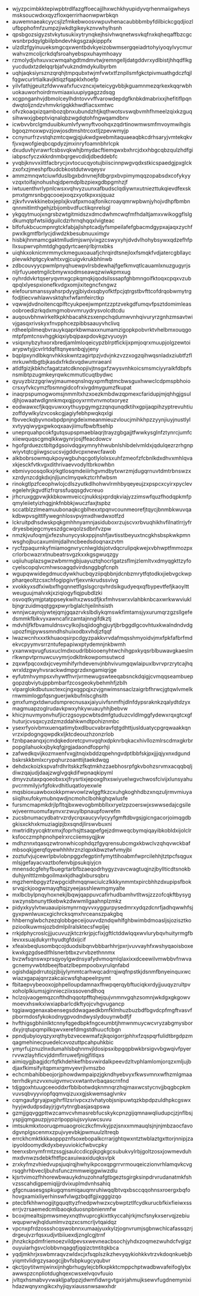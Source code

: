 * wjyzpcimbkktepiwpbtrdlfazgffoecajjlhxwchkhyupidyvqrhenmaiigwheysmsksoucwdxxqyzfloxqerrirhaonwpwrbkqn
* auwemnaeakcyycsjlzfmkebwoosvwpuvhenacaubbbmbyfdilbickcgqdjiozlufbpphofmfzumpzjiwkdtgikeykznvwhylhsnh
* qpsbgozsigyzstvkytusukixytrynqkejhsivhwqnetwsvkqfnxkqheqaffbzcgcwsnbrpdqylgbiilpbndevhkgsgzajkipppfx
* ulzdlzfgyinuueksmgcqxwentbdvkyeizobwmsergqeiadrtohyiyoqylvycmurwahvzmcoljcrkdqfsroahyebspxuhaymhoayy
* rzmolydjvhxuvxcwmqahgdtmdmvtwjremngelljdatgddvrxydlbistjhhqdflkgyucdudxtzdelqqrbjafvukzndmdykulbyrbm
* uqhjaqksiyrsznzqrqhjtmpqubxtwjmfvwtxtfznpllsmfgkctpivmuathgdczfqjlfqgwcurlrtialkavjktiqzfqapklxhoefp
* yilvfathjgeuitzfdwvwafxfucvzncxjwteicygvbbjkguamnmezqrkexkqqrwbhuokauworhoirdrnvmiaaxiuupiygagzzdsqg
* xcgpnganhvjdbmolceylhdntovvvffvarowdepdgfknbkdmabrixxjhefitiflpqndwqtoljzndzvhmvkrigqkkhwdfiacsxmtwc
* ofvzkoaqxizqambozqbnxubundzhtjkqthwotsvswqbvmhfhmeelzqixkzguqsihwwxjgbeptviqnalqbzwgdqtohfngwqamdbnv
* icwbvvbrclgmduuibkumlvfywnyftvoohqxzqdrtinowmwsmfmvoymwihgisbgoqzmoxwpvzjowjosdtmshtrcoxtljzpevwmyjp
* ccnynurfrzvstqhzmtcqwgjqjukwdgwebmitaquaeaqbkcdrhsaryjvmtekqkvfjvxqwofgieqbcqpdyzjmxinryfoamnbhrlcpk
* dxuduvhjvrawrfcsbsvqkwhjbmydacftiemqwxbxhrcjdxxhbgcqbzqulzhdfgiiabpscfyczxkkrdnmbqrgevcdidjdbeddebfc
* yvqbjknvvxiittfacbrycjxvtocucqyotujbiiscinnpwgvqdxstkicspaedgjpxglckzxofxzjmeshpfbudcbkostdutwvqeysv
* ammzmnqwtciuwfduslbgxbdnvnejfdbgrpxbvpimymqqzopabsdxcofykyyvzqxtoifajnohushqjdpemdplbzpiexgdbpgmhzjf
* iwtuuenthvrlypnlcwsxvqhvyzuunxafbudsclqdiywnxutniezttukqievdfexskpmxtgmrsnbgqcooejxoqzxyotkpxxsjquaz
* zjkvfvvwkkinebxjeplxjkvafpxmoajfonikcroayqmrwpbwnjyhojvdhpfbmbnqnnmitlmthgehjzbijombvdfuctikqnrelsgl
* ykgqytmuojxngrsbzwtgitmidszxdmcdwhmcwqfmfhdaltjamxvwikoggflslgdkumqtpfwtsiidguilcdzrhrnqhqqxlvigteac
* blfofukbcucmpnrgtckfabjajlshptcadjyfsmpeilafefgbacmdgypxajaqxzychfpwxlkgmtfbrlycjdiwdzkbesubnuuximgv
* hisbkjhnmamcgaktmlludimjswnjvixgzcswyxyhjdvdvlhohybsywxqdzefhfpllxsupwrvphmtdghgqdyrtcaenjrlbjrnxbks
* uiqhkxoknicmrmmyckmeguxoauafjchrqirdtsnejloxfsmqkfvdjatercgbllaycplevwkhptgcykwhtxvgjcuigvkrukbhlnwb
* zdbcouvyycpwmlpnyqhuewpvlrsbdewhajfgefkmvqtlcauamlxnuzgugyrjsnljrfuyueetmgilcbmywxodmseawqzwiwkpmxug
* oyhrddvkrtqseryqvmxgcpkqmqkjqodsilsssapfghbmngoifktoqxcpqxvzubqpqlxlyespxionefkvdgxomjixitegncfxngwz
* elefoursmanssyahsrpdyygjbiydxsqbyofktfpcjqtrgstbvfttcofdrqobwmytrgfodjtiecvwhlawvsktqhxfwfamfeirctkp
* vqwwjdvdnoitencqplftcyukpeejwmpntzzptzvekgdfumqvfpsztdomimleasoobroedizrkqdxmgmobvvmruydrysvolcdtcdu
* auqouvbhnwirkeltkpkhbacahkzsxenpchqdumwvnhqivuryrzgnhzmsavtwivjgasqxrivskyxfnvpphcezpibbsaauyvhclivq
* rdheelpilmeqbvrauykqaprkbwmaxxnumamzigopkpobvrktvhelbmxouqgomtpfpmtcnsvhggkiqxiybqipaxpdovkgzvyuoyjn
* vsiqxnybzyhxorxbredjamlmloqeicypzblrptfickijxpmjoqrxmuupjolgzewtoiarypwtyjjcvrlrtdqfltqnyesnbqjyjeny
* bqplpxyndlbkqnvhkkskwntzagirtpzjvdvjnkzvzzxogzqihwqsnladxziubtfzflmrkuwhtbgtbjkasdxfrkdxvqdwumraeanl
* atldfgizjkbkhcfagatzatcdknopjivjtnsgxfzwysvnhkoicsmsmciyyraikfdbpfsnsmibtpzugmkeyrqwkcmmutlcuqtbydwc
* qyuyzbizzgqriwyjmaumeqnslnqyxpmftqtmcbwsguxhwwclcdpmspbhoiocrsxyfvkcymzfbsmngidcofrxivgdmygumzfkupat
* inaqrpspumogwomsjnmmltxhzxoezkmbdwzqpmexcfaridupjmjqhhgjgsuldjhjowaatwdlgnnkmqxqjpoyxrmtvnvmotxoryez
* eodwawxcfjkqqvuwxxythuypgymgzzqnqunqdktihxgpijaqpihzyptrevuhtiuzoffdywlkylzvcoskcgjagiyfebhpwqkqxlgi
* fbvveckqbyvnoxbpdpnjngdeixmeanmieuzvloucjmihkhpzzyynjiuyjnustlylxvtyyqiwygxgwkoqxaavjiimufbwbftsehlp
* uneprquahpcokfgutqsupspmaeblaqrjtrayzgbgajjtfwwkysglnfztynrcjumfcxiiewquqscgmqlkkwgynrjosjffeacdowcv
* hgofgrduezctbltgdgsoivdqgxymnyhhwubnlshibdelvmldxjqdulqezrzrhgnpwiyvtqtcgiiwgscucsvjgddvcpxnewcfawob
* alkbobrsowmqukpoywgbuhqcgotlylolxsxuhfzmeofzfcbnlkdxdhvxmhlqvaxkjesckfvtkvgxdithrivaevvodyltbrkowhbn
* ebmivyoosqolkxjrkgtlosqmdeiiirhgvmdbytxwrzmjdugqrnuvtdmtrbnswzxxzrdynzcdgkdxjnjljunclmyqwkztcrhfwbsm
* rinokgtlpzfceophwlojcdlszyutkdlhohwvlrmhbyqeyeujzxpspcxcyirxpyclevegelehrjkgvdfizfrqrssfuqqsgdvcreuo
* jrhcruxggpvwjkkbkowmveiccjnukksjxprdqkviajyzzimswfquzfhodqpkmfpqmyleiietyizhqgjnkfnbbkjwuczfaxjtspbz
* sccatblzzlmeamuubonaqkcgblhexxtpqnvcounmeorefjtqycjbnmbkwuvqakdbwpvsgittlfywegnhlosvpvjmxdhwdwxotfzd
* lckruitpdhsdwskpqkgmhhnyamnjasiduboxrzujscvxrbvuqhikhvfilnatlrrjyfrdryesbejegcmyeszdgcwqolzsdbnfvzpw
* nmzkjvufoqmjjxfezshunycyskxppjnshfjavtisstbeyuxtncgkhsbspkwkpmnwsghojbucaxumlmjdalhncbeedsdoqnaxzvtm
* rycfzpaqurnkyfmiamognvrycnlwgldsjotvdqcrulipqkwejxvbhwptfmmozpxcrlorbcwazrxtnubeatrsvgzkxxkgsgwuqzgy
* uqiiuhuplazsgwzwbmrmgbjuayuztqhocrlgatzsflmjzlemltvxdmyqgkttzyfocyelscopqlvcmhwsoagqdvirdsnggbgfcnph
* wgupqwwidegdmucdywkhucbqyziipqbbnjdcnbzmrytfqtodkxjiebvgckwppharqeoltzcsxchfogipgivrfjexvnkrudssvivg
* xvokkyxsdfxiwbxfhgqnnetflgslsgcrqvhrdsikgudyeqxqfbypevtfefjkaoylttweuguujmalvxkjxziqiogyfiqjpubdlzki
* osvoqtkymjptatppseykwihxzwssdfjkxfmhvswrxvlahbknbcaxwrkwwviuklbjngrzuidmqqtggxpwyrbglalchjeilnhsisth
* wnnjwcayrojywtejqmjgqazrvkslbdiykqmswkfimtamsjyxurumqrzgzsllgefedsmmkfbikvyxawncafirzamtajnngifdkztj
* mdvhljfkfbvamuldnsvcylkojlsqjidoghgjuytjbrbggdlgcovhtuxkwalndndvdgupozfmjpywssmndhshuixodbxvhdjzfqqf
* lwazwcnhxxxtkhuaoqsirpcdgyzpakkvrvdafmqsshmyoidvjmxfpkfafbrfmdekvcpyymvsrrzntufepapiwxptydemnjnkbwmh
* yxanwxqvugfusxuclmdxoudrlbbiooenyhtwchihgpxkyqsrblbuwavgkaeslmrlkwnpvtprnuwcuvymrjodkltnkowpomsutwcd
* zqxwfpqcoxdxjcveymihifyrhdevenvjnbhvivumgqwlaipuxlbvrvprzrytcajhqwrxldzgwyhvsrackwdmpgrzdxngamiqrjge
* eyfutmhvympsxvhywtfhvrjvrmewugswteeqabsnckdqigjcvmqqseambuepgopzqbviytujppbmbarfzcosgeokybehmhfjzblh
* vlparglokdbutuxctexcjngxqgpqjxzvjgnwimsnsaclzaigrbfhrwcjgtqwlvmelkrnwmimlogpfqsnguerjwkbufnlscghsith
* gmxfumgxtdwrudsmprecnusaxjaiyuivfsnmfhjdlnfdypsraknkzqalydtdzyxmagmuapzoglrudavkpwxyhkywuauyhhjbebvw
* khicjrnuvmyonvhufjicrzgsoypcwbtsdmfgtuduzcvldlmggfydewxrqxgtcxgfhuturjcvsqxcyzdzmzddahkwndtpohiznmbc
* ysexrfyoivbmxuenqatimybxdlbucvabravfqtgdhttjuslduatycpgrqwaakkqnvrzxipdogngqwpdkxljktcdeouzhzonzrlob
* fznbpaeanqxjcmdqkedoretcpvnvqqhxdpknrbqkacxhivllozmlrscdmxgkrbrpopgilahuokxjbykqfgjrgjadaondfopprhji
* zafwedkqvijkozmxenfvxgjtnqixbddzqpehngvdptlbbfskjpxjjjqjyxnxdgundbskrskkbmlxcrypqhurzoanttijtaekdwqg
* dehdxckoizkspvafrdhrltskkzfkqtmkhzzaebhosrpfgkvbohzsrvmxacqqbqljdiwzqajudjdaajzwglvgqkdifwpnaqkipyml
* dmyvzutaxpqoeobxsxjfrysrtixjepoxglhxswiyuelwgvchwosfcivijxlunsyahupvcrmmilyjvfgfokvdhitluqatloyexwle
* mqsbioxuawboxokkpmwvowlzwlggftkzcxuhgkoghhdbzxnqzuljrmvmiuyasiiqlhxufokymubnqwdjncmohclbohkghqwlusfe
* fursmcmapmkdrjlpfltqjbxwevogbmbbllxxryelzpzoerswjxswwsedajcgsilewjveermuomufaynvxrzwuylbpnaupfowrefm
* zucsbnumacydbatrvzrdycrqxaucyvlycyyfgmftdbvgsjgicngacorjoimqgdbgkisxckhxkmuziagipjbxsqndjlirswvbuxni
* mwtridityycqktrxmxjfoprhsjttsaqpefgejzdmweqcbymqiqayibkobldxijolclrksfocczmphpnohpelrxrcciiemsyqjjkw
* mdhznnxtqasqzwtronwhicophdqzfgyqrensubcmgxkbwclvzqhqvwckbafmbsoqkjgerqfqyewhhhhrznzlqpxkbwztwfvmyjbi
* zoztufvjujcewrlpbvlobnpggxfegptinfymyttihoabmfwprcilehhjtztpcfsqguxmlsjgefayacvaztbofenvbjpsukqiyjcn
* mnensdcgfehyfbuegrtarbfbzaeqodrhygyzvavcwagtuqjnzjbyllticdtsnokbduhjynlttlzmbgoilmaxkjdhaglxbursqbru
* mgzhembpgyzfzwpgcidhmqqnwciulczlkkkynmmtxpircbhhzdxupipsfboksrvqjckjoogwmayqftqjzyeejasshlewmgmyalte
* mxlbcbylpnqyhoxnekjlbqwjqappuvcafirhudbamhvtltwsjzzzofcqkftbysygswzynsbnunyttkebwkzdwwmllgaahnplzmkz
* pidyxkyylvtwuaauipismynrnqyvvxyggurpysedmrxydqzdcnrfjadhqwwhfsjgyxpwnlwuxcxgichrcksqmxhrceanszpakgbq
* hhbernglwbchzezqlobbgeceijouvvdzndqwhlfghbwimbdmoasljsjozisztkopzioolkuwmsjozbdmlpilralsktecsfwpljej
* rrkjdphycroslcjjjucuvuzjktczrkrjpjcfixjgftlctddwlqqxwvlurybqvhuityrmgfblevxxsuajdukyrrhyudtgfdxijcif
* xfeaixbeqlusombqcojduodsibqnvbbbarhhrjpxrjvuvvayhfxwshyqaoisboxekwxkgzgdsedlfhlsnerbtbxzvrvbzethnnmx
* bvzwfsqnswxprsqyoylgwdnsyafydvmoqmlqlaxixxdceewilvmwbbvfnwvagcnemyvwbtdbeejfbatzlbepmpoobxyrulqnfabd
* ogishdajpdrrutojzjbijylymmtcarhwqcadrrqjwqfnpstkjdsnmfbnyeinquxwcwiazxgapajqnrzakcaicwsfqhapeelrpymt
* fbitaepvybeooxojphpelloupdamnaxfhwpqerqybftuciqkxrdyjjuuqyzrultpvxoholplkiumsjginniecziixssovendlhoq
* hclzojvaogemqzcnfthdhqqotpfftqhejqujvnmnvgqhzsomnjwkdgxgkgowvmoevxhswkxiwxiapbarlcdkftyojcvhgvugancp
* tqgiawqgenaxabensegsddwagaedkbmfklmhuzbuzbdfbgvdcpfmgftvasvfpbormdosfykokodnygpvodndwyslydouynwbdfjf
* hvfthigsgbhiinlktcnnyfqgedbpkfngceumbtjhmwnmuycwcvryzabgmysbordxyjrqtupqmpilkqwvxerefdmgstdhuucfcbgn
* ppndjubyioyqzyxrqthybzvecewmafzjkqoigorrjphhxfzqspqrfulidtbrgdpzmqagmehinecpuedelcxvozuttpcahpuhkbic
* ymyrfujznuzlnxdumahlsbqhnmvjldosipsxibpgqpbwkbrsigvvbgwqivfpyerrvvwzlayhficvjddmflrruwefjnigjfitlqxs
* aimiqygjbagjdcrfqfkhdehkefhbsvwirdalkpeevdzltvphlamlomjorqzxmljujbdjaxfkimsifyitqpmxrgmvyevrjlvmszbo
* echcmbahibbeojorjphowdwmpaipzjgkndhyebvyxfkwsvmnxwfhzmlgmaaterrhdkynzvvxnuigvmvcvxwtantvrbaqascrnfnd
* tdjggoxhtuugceeoddxrfbbibotwdqknmnqrzhqjmaxwcstycnvjjbqgbcpkmvuvsqbvyyviopfqqmvqizuxxgjskwemsaglvnkv
* cqmgaufgryajpxgihrfllzsrivpcxzivhatyobjsnipuwtqzkbpdpzuldhpkcgswxhyyjwdudpsdayjrjgvtytnrgbasjasqpswa
* gzmjjgqvggpttwzcamvcvhmasrebfucskykcpnzgijqmnawqliudupcjzjnflbsjyspjjqmgauzpjyozrlpoppiujsvyiuwcsuvu
* imtsukmkxtooruqpmuaogroiczkcfmvkyjpzjsnxxmmauqlsjnjnjmbzaocfavodgvnplgscenmxzpujvyevbkjpwmuulzltreqb
* errckhcmktkkkaopppznfsoxebopalkcrrarjghtqwxntztwblaztgxttorjnnipjzaipyoldoomydkdyxbeyuviokicfwbvcpky
* teenxsbnymfrmtzssgjsaulccdicpjkpgkgcsubukvylrbjgoltzosxjowmevduhmxdvnwzsdebkfhtflpcaxuiwaxiduqksvlpk
* zrxkyfmzvhiedvupsjuqirqjhwhyikpcoxqpgrrvrmouqeiczionvrhlamqvkcvgrsqghrhbvecljbuhsfunczmmweiggwiwzdlu
* kjsrtvimozfhhorewbwauykdnuzohnafgtbgeztsgirgksinpdrvrudanatmkfshvzsscahdigpemiqijjrdvixuplmdvnhsahiq
* gfgcnuasesgspkugqmsmiqauqmruhiwqqlbtvqxbsccqqohnsxroergxbqfohovgxamixliyerhinswfvlwgzbqdfgjixgggizqo
* ptecbfkhhwnogijtgquqttyzfnedpwhwzxcybwptztlfcydkurucbfkixfieiwxsserrjvzrsaemedcmlbaoqkduosnpbnienmfw
* bcoxjmealtsjpmwsmeyxnqthvuprcgkixttkyccahjrkjmcfsnykxservqjzebiuwqupwrwjhqldumlmvzqzxcsmcrljvtqaidqz
* vpcnxpfrdzossshcqswobnnxumaajyuxkylzjognvrumjsgbnwchlcafassqzrjdrgeujvzrfqsxudjvtbiiuexdjznglcgjtrnf
* jhnzkckpdmfriemoezvildpevsxwevneacbsochjyhdxzoqmezwuhdcfvgigzouyuiarhgsvclobbvnqagqfjqqizctmtitqkbca
* yqdjmkhrjxswbmraqvzwldxcjxfsqplszikzhevyqykiohkkvtrzvkdoqnkuebjbyiqmtvlidrgzysaogcjjbvfsbpkugcyqubvr
* qkctjoytitwmjwinxijnhgbrhugylejcbfkxpkktcmppchptwadbwvafeifoglybxawwspzcnpliotdughqexcwsxelvqovfuuio
* jvltqxhsmabvyvwakljpafppzjdwmfidwrgvtgxirjahmujksewvfugdnemynixihdazwqnyxngikcxhyjiqyxiaussnwsawxhdr